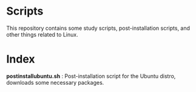 
# Scripts   

This repository contains some study scripts, post-installation scripts, and other things related to Linux.         

# Index

**postinstallubuntu.sh** : Post-installation script for the Ubuntu distro, downloads some necessary packages.




